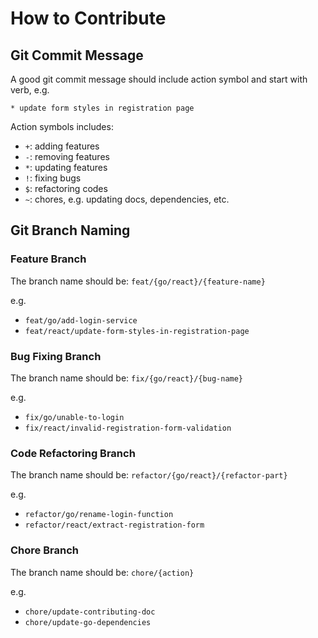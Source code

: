 # How to Contribute

## Git Commit Message

A good git commit message should include action symbol and start with verb, e.g.

`* update form styles in registration page`

Action symbols includes:
- `+`: adding features
- `-`: removing features
- `*`: updating features
- `!`: fixing bugs
- `$`: refactoring codes
- `~`: chores, e.g. updating docs, dependencies, etc.

## Git Branch Naming

### Feature Branch

The branch name should be: `feat/{go/react}/{feature-name}`

e.g.

- `feat/go/add-login-service`
- `feat/react/update-form-styles-in-registration-page`

### Bug Fixing Branch

The branch name should be: `fix/{go/react}/{bug-name}`

e.g.

- `fix/go/unable-to-login`
- `fix/react/invalid-registration-form-validation`

### Code Refactoring Branch

The branch name should be: `refactor/{go/react}/{refactor-part}`

e.g.

- `refactor/go/rename-login-function`
- `refactor/react/extract-registration-form`

### Chore Branch

The branch name should be: `chore/{action}`

e.g.

- `chore/update-contributing-doc`
- `chore/update-go-dependencies`
